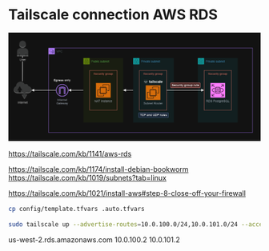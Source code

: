 # Tailscale connection AWS RDS


<img src=".assets/tailscale.png" />

https://tailscale.com/kb/1141/aws-rds

https://tailscale.com/kb/1174/install-debian-bookworm
https://tailscale.com/kb/1019/subnets?tab=linux

https://tailscale.com/kb/1021/install-aws#step-8-close-off-your-firewall

```sh
cp config/template.tfvars .auto.tfvars
```


```sh
sudo tailscale up --advertise-routes=10.0.100.0/24,10.0.101.0/24 --accept-dns=false
```

us-west-2.rds.amazonaws.com
10.0.100.2
10.0.101.2